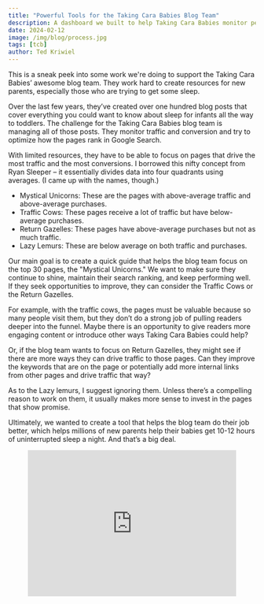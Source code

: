 ```yaml
---
title: "Powerful Tools for the Taking Cara Babies Blog Team"
description: A dashboard we built to help Taking Cara Babies monitor performance across hundreds of blog posts.
date: 2024-02-12
image: /img/blog/process.jpg
tags: [tcb]
author: Ted Kriwiel
---
```


This is a sneak peek into some work we're doing to support the Taking Cara Babies’ awesome blog team. They work hard to create resources for new parents, especially those who are trying to get some sleep.

Over the last few years, they’ve created over one hundred blog posts that cover everything you could want to know about sleep for infants all the way to toddlers. The challenge for the Taking Cara Babies blog team is managing all of those posts. They monitor traffic and conversion and try to optimize how the pages rank in Google Search. 

With limited resources, they have to be able to focus on pages that drive the most traffic and the most conversions.  I borrowed this nifty concept from Ryan Sleeper – it essentially divides data into four quadrants using averages. (I came up with the names, though.) 

- Mystical Unicorns: These are the pages with above-average traffic and above-average purchases.
- Traffic Cows: These pages receive a lot of traffic but have below-average purchases.
- Return Gazelles: These pages have above-average purchases but not as much traffic.
- Lazy Lemurs: These are below average on both traffic and purchases.

Our main goal is to create a quick guide that helps the blog team focus on the top 30 pages, the "Mystical Unicorns." We want to make sure they continue to shine, maintain their search ranking, and keep performing well. If they seek opportunities to improve, they can consider the Traffic Cows or the Return Gazelles. 

For example, with the traffic cows, the pages must be valuable because so many people visit them, but they don’t do a strong job of pulling readers deeper into the funnel. Maybe there is an opportunity to give readers more engaging content or introduce other ways Taking Cara Babies could help? 

Or, if the blog team wants to focus on Return Gazelles, they might see if there are more ways they can drive traffic to those pages. Can they improve the keywords that are on the page or potentially add more internal links from other pages and drive traffic that way? 

As to the Lazy lemurs, I suggest ignoring them. Unless there’s a compelling reason to work on them, it usually makes more sense to invest in the pages that show promise. 

Ultimately, we wanted to create a tool that helps the blog team do their job better, which helps millions of new parents help their babies get 10-12 hours of uninterrupted sleep a night. And that’s a big deal. 
<figure>
       <div style="position: relative; padding-bottom: 70.03484320557492%; height: 0;"><iframe src="https://www.loom.com/embed/23475bb2832a4c6d87d10420f032f0e7?sid=e9ffc45b-9bdc-477c-b163-5a4df0f564ab?hide_owner=true&hide_share=true&hide_title=true&hideEmbedTopBar=true" frameborder="0" webkitallowfullscreen mozallowfullscreen allowfullscreen style="position: absolute; top: 0; left: 0; width: 100%; height: 100%;"></iframe></div>
</figure>